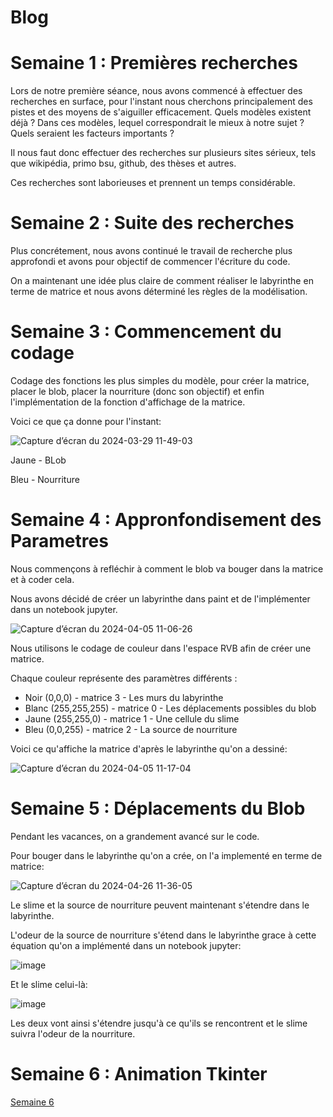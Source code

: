 # Blog 

# Semaine 1 : Premières recherches

Lors de notre première séance, nous avons commencé à effectuer des recherches en surface, pour l'instant nous cherchons principalement des pistes et des moyens de s'aiguiller efficacement.
Quels modèles existent déjà ? Dans ces modèles, lequel correspondrait le mieux à notre sujet ? Quels seraient les facteurs importants ? 

Il nous faut donc effectuer des recherches sur plusieurs sites sérieux, tels que wikipédia, primo bsu, github, des thèses et autres. 

Ces recherches sont laborieuses et prennent un temps considérable.

# Semaine 2 : Suite des recherches

Plus concrétement, nous avons continué le travail de recherche plus approfondi et avons pour objectif de commencer l'écriture du code. 

On a maintenant une idée plus claire de comment réaliser le labyrinthe en terme de matrice et nous avons déterminé les règles de la modélisation.

# Semaine 3 : Commencement du codage

Codage des fonctions les plus simples du modèle, pour créer la matrice, placer le blob, placer la nourriture (donc son objectif) et enfin l'implémentation de la fonction d'affichage de la matrice.

Voici ce que ça donne pour l'instant:

![Capture d’écran du 2024-03-29 11-49-03](https://github.com/are-dynamic-2024-g4/croissance-du-blob/assets/160231182/b733a601-a910-41ff-a09b-f628b94e0902)

Jaune - BLob

Bleu - Nourriture

# Semaine 4 : Appronfondisement des Parametres

Nous commençons à refléchir à comment le blob va bouger dans la matrice et à coder cela.

Nous avons décidé de créer un labyrinthe dans paint et de l'implémenter dans un notebook jupyter.

![Capture d’écran du 2024-04-05 11-06-26](https://github.com/are-dynamic-2024-g4/croissance-du-blob/assets/160231182/594f70bd-a9bb-491f-a64b-bec33065355f)

Nous utilisons le codage de couleur dans l'espace RVB afin de créer une matrice.

Chaque couleur représente des paramètres différents :
- Noir (0,0,0) -  matrice 3 - Les murs du labyrinthe
- Blanc (255,255,255) - matrice 0 - Les déplacements possibles du blob
- Jaune (255,255,0) - matrice 1 - Une cellule du slime
- Bleu (0,0,255) - matrice 2 - La source de nourriture


Voici ce qu'affiche la matrice d'après le labyrinthe qu'on a dessiné:

![Capture d’écran du 2024-04-05 11-17-04](https://github.com/are-dynamic-2024-g4/croissance-du-blob/assets/160231182/29440698-00af-4562-88b2-d78776f7ae18)


# Semaine 5 : Déplacements du Blob

Pendant les vacances, on a grandement avancé sur le code.

Pour bouger dans le labyrinthe qu'on a crée, on l'a implementé en terme de matrice:

![Capture d’écran du 2024-04-26 11-36-05](https://github.com/are-dynamic-2024-g4/croissance-du-blob/assets/160231182/be429b4c-0a4f-41a0-8a2e-5a72682c0b10)

Le slime et la source de nourriture peuvent maintenant s'étendre dans le labyrinthe. 

L'odeur de la source de nourriture s'étend dans le labyrinthe grace à cette équation qu'on a implémenté dans un notebook jupyter:

![image](https://github.com/are-dynamic-2024-g4/croissance-du-blob/assets/160231024/85b62c1b-2fe1-4aef-8765-f37b6cc16590)

Et le slime celui-là:

![image](https://github.com/are-dynamic-2024-g4/croissance-du-blob/assets/160231024/277587b6-4d2d-4237-8acb-b9c51e32c733)

Les deux vont ainsi s'étendre jusqu'à ce qu'ils se rencontrent et le slime suivra l'odeur de la nourriture.

# Semaine 6 : Animation Tkinter

[Semaine 6](https://are-dynamic-2024-g4.github.io/croissance-du-blob/semaine6)
